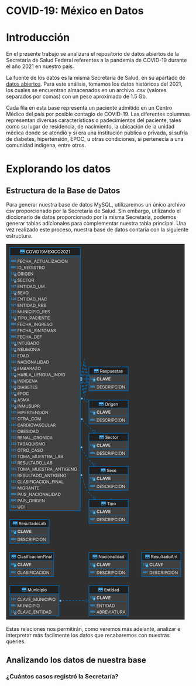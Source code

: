 # COVID-19: México en Datos

# Introducción

En el presente trabajo se analizará el repositorio de datos abiertos de la Secretaría de Salud Federal referentes a la pandemia de COVID-19 durante el año 2021 en nuestro país. 

La fuente de los datos es la misma Secretaría de Salud, en su apartado de [datos abiertos](https://www.gob.mx/salud/documentos/datos-abiertos-152127). Para este análisis, tomamos los datos históricos del 2021, los cuales se encuentran almacenados en un archivo .csv (valores separados por comas) con un peso aproximado de 1.5 Gb. 

Cada fila en esta base representa un paciente admitido en un Centro Médico del país por posible contagio de COVID-19. Las diferentes columnas representan diversas características o padecimientos del paciente, tales como su lugar de residencia, de nacimiento, la ubicación de la unidad médica donde se atendió y si era una institución pública o privada, si sufría de diabetes, hipertensión, EPOC, u otras condiciones, si pertenecía a una comunidad indígena, entre otros.

# Explorando los datos

## Estructura de la Base de Datos

Para generar nuestra base de datos MySQL, utilizaremos un único archivo csv proporcionado por la Secretaría de Salud. Sin embargo, utilizando el diccionario de datos proporcionado por la misma Secretaría, podemos generar tablas adicionales para complementar nuestra tabla principal. Una vez realizado este proceso, nuestra base de datos contaría con la siguiente estructura.

![Diagram ER de la base de datos](./img/diagrama.png)

Estas relaciones nos permitirán, como veremos más adelante, analizar e interpretar más facilmente los datos que recabaremos con nuestras queries.

## Analizando los datos de nuestra base

### ¿Cuántos casos registró la Secretaría?